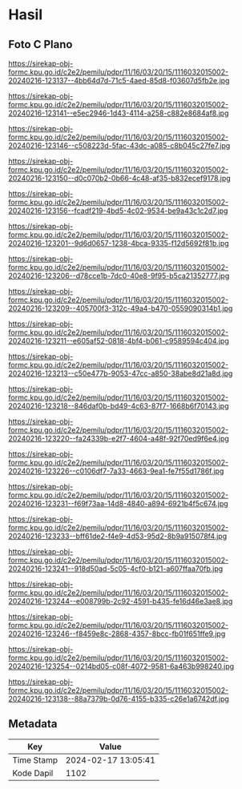 # Hasil

## Foto C Plano

https://sirekap-obj-formc.kpu.go.id/c2e2/pemilu/pdpr/11/16/03/20/15/1116032015002-20240216-123137--4bb64d7d-71c5-4aed-85d8-f03607d5fb2e.jpg

https://sirekap-obj-formc.kpu.go.id/c2e2/pemilu/pdpr/11/16/03/20/15/1116032015002-20240216-123141--e5ec2946-1d43-4114-a258-c882e8684af8.jpg

https://sirekap-obj-formc.kpu.go.id/c2e2/pemilu/pdpr/11/16/03/20/15/1116032015002-20240216-123146--c508223d-5fac-43dc-a085-c8b045c27fe7.jpg

https://sirekap-obj-formc.kpu.go.id/c2e2/pemilu/pdpr/11/16/03/20/15/1116032015002-20240216-123150--d0c070b2-0b66-4c48-af35-b832ecef9178.jpg

https://sirekap-obj-formc.kpu.go.id/c2e2/pemilu/pdpr/11/16/03/20/15/1116032015002-20240216-123156--fcadf219-4bd5-4c02-9534-be9a43c1c2d7.jpg

https://sirekap-obj-formc.kpu.go.id/c2e2/pemilu/pdpr/11/16/03/20/15/1116032015002-20240216-123201--9d6d0657-1238-4bca-9335-f12d5692f81b.jpg

https://sirekap-obj-formc.kpu.go.id/c2e2/pemilu/pdpr/11/16/03/20/15/1116032015002-20240216-123206--d78cce1b-7dc0-40e8-9f95-b5ca21352777.jpg

https://sirekap-obj-formc.kpu.go.id/c2e2/pemilu/pdpr/11/16/03/20/15/1116032015002-20240216-123209--405700f3-312c-49a4-b470-0559090314b1.jpg

https://sirekap-obj-formc.kpu.go.id/c2e2/pemilu/pdpr/11/16/03/20/15/1116032015002-20240216-123211--e605af52-0818-4bf4-b061-c9589594c404.jpg

https://sirekap-obj-formc.kpu.go.id/c2e2/pemilu/pdpr/11/16/03/20/15/1116032015002-20240216-123213--c50e477b-9053-47cc-a850-38abe8d21a8d.jpg

https://sirekap-obj-formc.kpu.go.id/c2e2/pemilu/pdpr/11/16/03/20/15/1116032015002-20240216-123218--846daf0b-bd49-4c63-87f7-1668b6f70143.jpg

https://sirekap-obj-formc.kpu.go.id/c2e2/pemilu/pdpr/11/16/03/20/15/1116032015002-20240216-123220--fa24339b-e2f7-4604-a48f-92f70ed9f6e4.jpg

https://sirekap-obj-formc.kpu.go.id/c2e2/pemilu/pdpr/11/16/03/20/15/1116032015002-20240216-123226--c0106df7-7a33-4663-9ea1-fe7f55d1786f.jpg

https://sirekap-obj-formc.kpu.go.id/c2e2/pemilu/pdpr/11/16/03/20/15/1116032015002-20240216-123231--f69f73aa-14d8-4840-a894-6921b4f5c674.jpg

https://sirekap-obj-formc.kpu.go.id/c2e2/pemilu/pdpr/11/16/03/20/15/1116032015002-20240216-123233--bff61de2-f4e9-4d53-95d2-8b9a915078f4.jpg

https://sirekap-obj-formc.kpu.go.id/c2e2/pemilu/pdpr/11/16/03/20/15/1116032015002-20240216-123241--918d50ad-5c05-4cf0-b121-a607ffaa70fb.jpg

https://sirekap-obj-formc.kpu.go.id/c2e2/pemilu/pdpr/11/16/03/20/15/1116032015002-20240216-123244--e008799b-2c92-4591-b435-fe16d46e3ae8.jpg

https://sirekap-obj-formc.kpu.go.id/c2e2/pemilu/pdpr/11/16/03/20/15/1116032015002-20240216-123246--f8459e8c-2868-4357-8bcc-fb01f651ffe9.jpg

https://sirekap-obj-formc.kpu.go.id/c2e2/pemilu/pdpr/11/16/03/20/15/1116032015002-20240216-123254--0214bd05-c08f-4072-9581-6a463b998240.jpg

https://sirekap-obj-formc.kpu.go.id/c2e2/pemilu/pdpr/11/16/03/20/15/1116032015002-20240216-123138--88a7379b-0d76-4155-b335-c26e1a6742df.jpg


## Metadata

| Key        | Value               |
| ---------- | ------------------- |
| Time Stamp | 2024-02-17 13:05:41 |
| Kode Dapil | 1102                |



